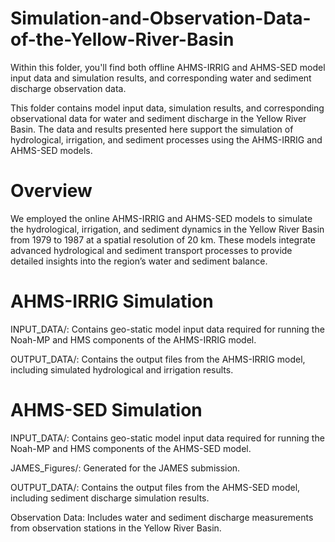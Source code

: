 # Simulation-and-Observation-Data-of-the-Yellow-River-Basin
Within this folder, you'll find both offline AHMS-IRRIG and AHMS-SED model input data and simulation results, and corresponding water and sediment discharge observation data.

This folder contains model input data, simulation results, and corresponding observational data for water and sediment discharge in the Yellow River Basin. The data and results presented here support the simulation of hydrological, irrigation, and sediment processes using the AHMS-IRRIG and AHMS-SED models.

# Overview
We employed the online AHMS-IRRIG and AHMS-SED models to simulate the hydrological, irrigation, and sediment dynamics in the Yellow River Basin from 1979 to 1987 at a spatial resolution of 20 km. These models integrate advanced hydrological and sediment transport processes to provide detailed insights into the region’s water and sediment balance.

# AHMS-IRRIG Simulation

INPUT_DATA/: Contains geo-static model input data required for running the Noah-MP and HMS components of the AHMS-IRRIG model.

OUTPUT_DATA/: Contains the output files from the AHMS-IRRIG model, including simulated hydrological and irrigation results.

# AHMS-SED Simulation
INPUT_DATA/: Contains geo-static model input data required for running the Noah-MP and HMS components of the AHMS-SED model.

JAMES_Figures/: Generated for the JAMES submission.

OUTPUT_DATA/: Contains the output files from the AHMS-SED model, including sediment discharge simulation results.

Observation Data: Includes water and sediment discharge measurements from observation stations in the Yellow River Basin. 
